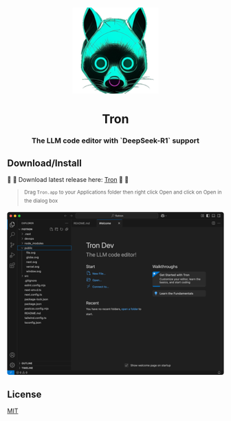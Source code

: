 <div id="Tron-logo" align="center">
    <br />
    <img src="logo.png" alt="Tron Logo" width="200"/>
    <h1>Tron</h1>
    <h3>The LLM code editor with `DeepSeek-R1` support</h3>
</div>

## <a id="download-install"></a>Download/Install

:tada: :tada:
Download latest release here:
[Tron](https://github.com/soheil/tron/releases)
:tada: :tada:

> <sup>Drag `Tron.app` to your Applications folder then right click Open and click on Open in the dialog box</sup>


<img src="screenshot.png" alt="Tron" />


## <a id="license"></a>License

[MIT](https://github.com/soheil/tron/blob/master/LICENSE)
